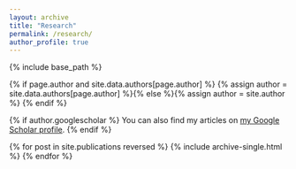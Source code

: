 ```yaml
---
layout: archive
title: "Research"
permalink: /research/
author_profile: true
---
```


{% include base_path %}

{% if page.author and site.data.authors[page.author] %}
  {% assign author = site.data.authors[page.author] %}{% else %}{% assign author = site.author %}
{% endif %}

{% if author.googlescholar %}
  You can also find my articles on <a href="{{author.googlescholar}}">my Google Scholar profile</a>.
{% endif %}

{% for post in site.publications reversed %}
  {% include archive-single.html %}
{% endfor %}